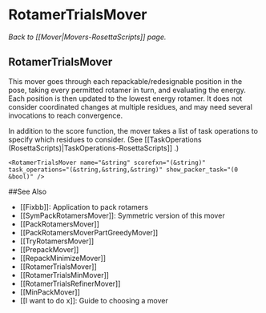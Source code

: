 # RotamerTrialsMover
*Back to [[Mover|Movers-RosettaScripts]] page.*
## RotamerTrialsMover

This mover goes through each repackable/redesignable position in the pose, taking every permitted rotamer in turn, and evaluating the energy. Each position is then updated to the lowest energy rotamer. It does not consider coordinated changes at multiple residues, and may need several invocations to reach convergence.

In addition to the score function, the mover takes a list of task operations to specify which residues to consider. (See [[TaskOperations (RosettaScripts)|TaskOperations-RosettaScripts]] .)

```
<RotamerTrialsMover name="&string" scorefxn="(&string)" task_operations="(&string,&string,&string)" show_packer_task="(0 &bool)" />
```


##See Also

* [[Fixbb]]: Application to pack rotamers
* [[SymPackRotamersMover]]: Symmetric version of this mover
* [[PackRotamersMover]]
* [[PackRotamersMoverPartGreedyMover]]
* [[TryRotamersMover]]
* [[PrepackMover]]
* [[RepackMinimizeMover]]
* [[RotamerTrialsMover]]
* [[RotamerTrialsMinMover]]
* [[RotamerTrialsRefinerMover]]
* [[MinPackMover]]
* [[I want to do x]]: Guide to choosing a mover